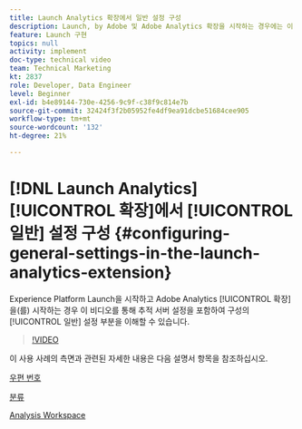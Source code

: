 ```yaml
---
title: Launch Analytics 확장에서 일반 설정 구성
description: Launch, by Adobe 및 Adobe Analytics 확장을 시작하는 경우에는 이 비디오를 통해 추적 서버 설정을 포함하여 구성의 일반 설정 부분을 이해할 수 있습니다.
feature: Launch 구현
topics: null
activity: implement
doc-type: technical video
team: Technical Marketing
kt: 2837
role: Developer, Data Engineer
level: Beginner
exl-id: b4e89144-730e-4256-9c9f-c38f9c814e7b
source-git-commit: 32424f3f2b05952fe4df9ea91dcbe51684cee905
workflow-type: tm+mt
source-wordcount: '132'
ht-degree: 21%

---
```


# [!DNL Launch Analytics] [!UICONTROL 확장]에서 [!UICONTROL 일반] 설정 구성 {#configuring-general-settings-in-the-launch-analytics-extension}

Experience Platform Launch을 시작하고 Adobe Analytics [!UICONTROL 확장]을(를) 시작하는 경우 이 비디오를 통해 추적 서버 설정을 포함하여 구성의 [!UICONTROL 일반] 설정 부분을 이해할 수 있습니다.

>[!VIDEO](https://video.tv.adobe.com/v/27093/?quality=9)

이 사용 사례의 측면과 관련된 자세한 내용은 다음 설명서 항목을 참조하십시오.

[우편 번호](https://docs.adobe.com/help/en/analytics/components/variables/dimensions-reports/reports-zip.html)

[분류](https://docs.adobe.com/content/help/ko-KR/analytics/components/classifications/c-classifications.html)

[Analysis Workspace](https://docs.adobe.com/content/help/ko-KR/analytics/analyze/analysis-workspace/analysis-workspace-features.html)
